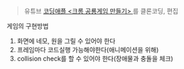 > 유튜브 <a href = "https://www.youtube.com/watch?v=qkTtmgCjHhM&list=RDCMUCSLrpBAzr-ROVGHQ5EmxnUg&start_radio=1&rv=qkTtmgCjHhM&t=0" target = "_blank" title = "참고자료">코딩애플 <크롬 공룡게임 만들기> </a> 를 클론코딩, 편집

게임의 구현방법
1. 화면에 네모, 원을 그릴 수 있어야 한다
1. 프레임마다 코드실행 가능해야한다(애니메이션을 위해)
1. collision check를 할 수 있어야 한다(장애물과 충돌을 체크)
